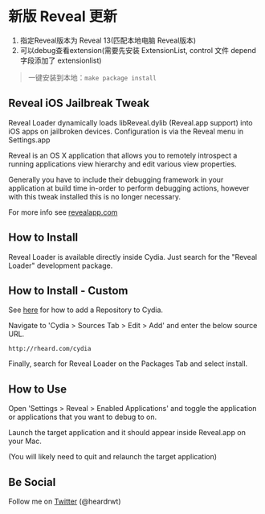 # 新版 Reveal 更新
1. 指定Reveal版本为 Reveal 13(匹配本地电脑 Reveal版本)
2. 可以debug查看extension(需要先安装 ExtensionList, control 文件 depend 字段添加了 extensionlist)

>一键安装到本地：`make package install`

## Reveal iOS Jailbreak Tweak 
Reveal Loader dynamically loads libReveal.dylib (Reveal.app support) into iOS apps on jailbroken devices. Configuration is via the Reveal menu in Settings.app

Reveal is an OS X application that allows you to remotely introspect a running applications view hierarchy and edit various view properties. 

Generally you have to include their debugging framework in your application at build time in-order to perform debugging actions, however with this tweak installed this is no longer necessary. 

For more info see [revealapp.com](http://revealapp.com)


## How to Install
Reveal Loader is available directly inside Cydia. Just search for the "Reveal Loader" development package.

## How to Install - Custom
See [here](http://www.ijailbreak.com/cydia/how-to-add-a-cydia-repository/) for how to add a Repository to Cydia.

Navigate to 'Cydia > Sources Tab > Edit > Add' and enter the below source URL.

`http://rheard.com/cydia`

Finally, search for Reveal Loader on the Packages Tab and select install. 

## How to Use
Open 'Settings > Reveal > Enabled Applications' and toggle the application or applications that you want to debug to on.

Launch the target application and it should appear inside Reveal.app on your Mac. 

(You will likely need to quit and relaunch the target application)

## Be Social
Follow me on [Twitter](https://twitter.com/intent/follow?screen_name=heardrwt) (@heardrwt)
